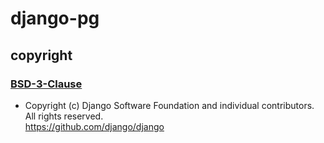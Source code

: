 # django-pg

## copyright

### [BSD-3-Clause](https://opensource.org/licenses/BSD-3-Clause)
- Copyright (c) Django Software Foundation and individual contributors.  
All rights reserved.   
https://github.com/django/django
